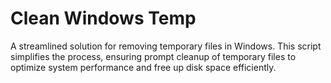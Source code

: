 # Clean Windows Temp

A streamlined solution for removing temporary files in Windows. This script simplifies the process, ensuring prompt cleanup of temporary files to optimize system performance and free up disk space efficiently.
